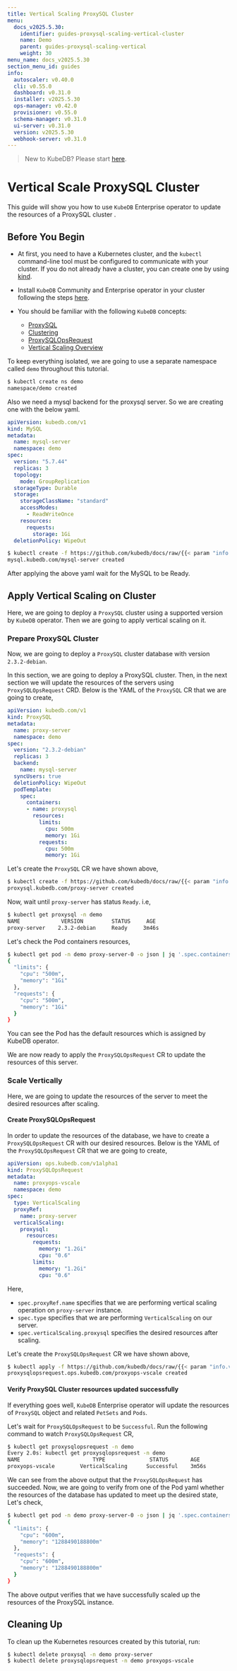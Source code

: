 ```yaml
---
title: Vertical Scaling ProxySQL Cluster
menu:
  docs_v2025.5.30:
    identifier: guides-proxysql-scaling-vertical-cluster
    name: Demo
    parent: guides-proxysql-scaling-vertical
    weight: 30
menu_name: docs_v2025.5.30
section_menu_id: guides
info:
  autoscaler: v0.40.0
  cli: v0.55.0
  dashboard: v0.31.0
  installer: v2025.5.30
  ops-manager: v0.42.0
  provisioner: v0.55.0
  schema-manager: v0.31.0
  ui-server: v0.31.0
  version: v2025.5.30
  webhook-server: v0.31.0
---
```


> New to KubeDB? Please start [here](/docs/v2025.5.30/README).

# Vertical Scale ProxySQL Cluster

This guide will show you how to use `KubeDB` Enterprise operator to update the resources of a ProxySQL cluster .

## Before You Begin

- At first, you need to have a Kubernetes cluster, and the `kubectl` command-line tool must be configured to communicate with your cluster. If you do not already have a cluster, you can create one by using [kind](https://kind.sigs.k8s.io/docs/user/quick-start/).

- Install `KubeDB` Community and Enterprise operator in your cluster following the steps [here](/docs/v2025.5.30/setup/README).

- You should be familiar with the following `KubeDB` concepts:
    - [ProxySQL](/docs/v2025.5.30/guides/proxysql/concepts/proxysql)
    - [Clustering](/docs/v2025.5.30/guides/proxysql/clustering/proxysql-cluster)
    - [ProxySQLOpsRequest](/docs/v2025.5.30/guides/proxysql/concepts/opsrequest)
    - [Vertical Scaling Overview](/docs/v2025.5.30/guides/proxysql/scaling/vertical-scaling/overview)

To keep everything isolated, we are going to use a separate namespace called `demo` throughout this tutorial.

```bash
$ kubectl create ns demo
namespace/demo created
```

Also we need a mysql backend for the proxysql server. So we are  creating one with the below yaml.

```yaml
apiVersion: kubedb.com/v1
kind: MySQL
metadata:
  name: mysql-server
  namespace: demo
spec:
  version: "5.7.44"
  replicas: 3
  topology:
    mode: GroupReplication
  storageType: Durable
  storage:
    storageClassName: "standard"
    accessModes:
      - ReadWriteOnce
    resources:
      requests:
        storage: 1Gi
  deletionPolicy: WipeOut
```

```bash
$ kubectl create -f https://github.com/kubedb/docs/raw/{{< param "info.version" >}}/docs/guides/proxysql/scaling/vertical-scaling/cluster/example/sample-mysql.yaml
mysql.kubedb.com/mysql-server created 
```

After applying the above yaml wait for the MySQL to be Ready.

## Apply Vertical Scaling on Cluster

Here, we are going to deploy a  `ProxySQL` cluster using a supported version by `KubeDB` operator. Then we are going to apply vertical scaling on it.

### Prepare ProxySQL Cluster

Now, we are going to deploy a `ProxySQL` cluster database with version `2.3.2-debian`.

In this section, we are going to deploy a ProxySQL cluster. Then, in the next section we will update the resources of the servers using `ProxySQLOpsRequest` CRD. Below is the YAML of the `ProxySQL` CR that we are going to create,

```yaml
apiVersion: kubedb.com/v1
kind: ProxySQL
metadata:
  name: proxy-server
  namespace: demo
spec:
  version: "2.3.2-debian"
  replicas: 3
  backend:
    name: mysql-server
  syncUsers: true
  deletionPolicy: WipeOut
  podTemplate:
    spec:
      containers:
      - name: proxysql
        resources:
          limits:
            cpu: 500m
            memory: 1Gi
          requests:
            cpu: 500m
            memory: 1Gi
```

Let's create the `ProxySQL` CR we have shown above,

```bash
$ kubectl create -f https://github.com/kubedb/docs/raw/{{< param "info.version" >}}/docs/guides/proxysql/scaling/vertical-scaling/cluster/example/sample-proxysql.yaml
proxysql.kubedb.com/proxy-server created
```

Now, wait until `proxy-server` has status `Ready`. i.e,

```bash
$ kubectl get proxysql -n demo
NAME             VERSION         STATUS     AGE
proxy-server    2.3.2-debian     Ready     3m46s
```

Let's check the Pod containers resources,

```bash
$ kubectl get pod -n demo proxy-server-0 -o json | jq '.spec.containers[].resources'
{
  "limits": {
    "cpu": "500m",
    "memory": "1Gi"
  },
  "requests": {
    "cpu": "500m",
    "memory": "1Gi"
  }
}
```

You can see the Pod has the default resources which is assigned by KubeDB operator.

We are now ready to apply the `ProxySQLOpsRequest` CR to update the resources of this server.

### Scale Vertically

Here, we are going to update the resources of the server to meet the desired resources after scaling.

#### Create ProxySQLOpsRequest

In order to update the resources of the database, we have to create a `ProxySQLOpsRequest` CR with our desired resources. Below is the YAML of the `ProxySQLOpsRequest` CR that we are going to create,

```yaml
apiVersion: ops.kubedb.com/v1alpha1
kind: ProxySQLOpsRequest
metadata:
  name: proxyops-vscale
  namespace: demo
spec:
  type: VerticalScaling
  proxyRef:
    name: proxy-server
  verticalScaling:
    proxysql:
      resources:
        requests:
          memory: "1.2Gi"
          cpu: "0.6"
        limits:
          memory: "1.2Gi"
          cpu: "0.6"
```

Here,

- `spec.proxyRef.name` specifies that we are performing vertical scaling operation on `proxy-server` instance.
- `spec.type` specifies that we are performing `VerticalScaling` on our server.
- `spec.verticalScaling.proxysql` specifies the desired resources after scaling.

Let's create the `ProxySQLOpsRequest` CR we have shown above,

```bash
$ kubectl apply -f https://github.com/kubedb/docs/raw/{{< param "info.version" >}}/docs/guides/proxysql/scaling/vertical-scaling/cluster/example/proxyops-vscale.yaml
proxysqlopsrequest.ops.kubedb.com/proxyops-vscale created
```

#### Verify ProxySQL Cluster resources updated successfully

If everything goes well, `KubeDB` Enterprise operator will update the resources of `ProxySQL` object and related `PetSets` and `Pods`.

Let's wait for `ProxySQLOpsRequest` to be `Successful`.  Run the following command to watch `ProxySQLOpsRequest` CR,

```bash
$ kubectl get proxysqlopsrequest -n demo
Every 2.0s: kubectl get proxysqlopsrequest -n demo
NAME                       TYPE              STATUS       AGE
proxyops-vscale        VerticalScaling      Successful    3m56s
```

We can see from the above output that the `ProxySQLOpsRequest` has succeeded. Now, we are going to verify from one of the Pod yaml whether the resources of the database has updated to meet up the desired state, Let's check,

```bash
$ kubectl get pod -n demo proxy-server-0 -o json | jq '.spec.containers[].resources'
{
  "limits": {
    "cpu": "600m",
    "memory": "1288490188800m"
  },
  "requests": {
    "cpu": "600m",
    "memory": "1288490188800m"
  }
}
```

The above output verifies that we have successfully scaled up the resources of the ProxySQL instance.

## Cleaning Up

To clean up the Kubernetes resources created by this tutorial, run:

```bash
$ kubectl delete proxysql -n demo proxy-server
$ kubectl delete proxysqlopsrequest -n demo proxyops-vscale
```